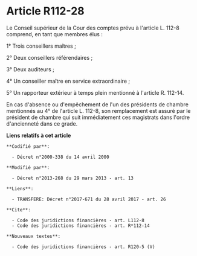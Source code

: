 # Article R112-28

Le Conseil supérieur de la Cour des comptes prévu à l'article L. 112-8 comprend, en tant que membres élus : 

1° Trois conseillers maîtres ; 

2° Deux conseillers référendaires ; 

3° Deux auditeurs ; 

4° Un conseiller maître en service extraordinaire ; 

5° Un rapporteur extérieur à temps plein mentionné à l'article R. 112-14. 

En cas d'absence ou d'empêchement de l'un des présidents de chambre mentionnés au 4° de l'article L. 112-8, son remplacement
est assuré par le président de chambre qui suit immédiatement ces magistrats dans l'ordre d'ancienneté dans ce grade.

**Liens relatifs à cet article**

	**Codifié par**:

	  - Décret n°2000-338 du 14 avril 2000

	**Modifié par**:

	  - Décret n°2013-268 du 29 mars 2013 - art. 13

	**Liens**:

	  - TRANSFERE: Décret n°2017-671 du 28 avril 2017 - art. 26

	**Cite**:

	  - Code des juridictions financières - art. L112-8
	  - Code des juridictions financières - art. R*112-14

	**Nouveaux textes**:

	  - Code des juridictions financières - art. R120-5 (V)
